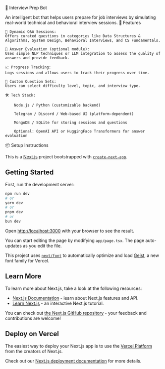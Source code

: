 🤖 Interview Prep Bot

An intelligent bot that helps users prepare for job interviews by simulating real-world technical and behavioral interview sessions.
🚀 Features

    💬 Dynamic Q&A Sessions:
    Offers curated questions in categories like Data Structures & Algorithms, System Design, Behavioral Interviews, and CS Fundamentals.

    🧠 Answer Evaluation (optional module):
    Uses simple NLP techniques or LLM integration to assess the quality of answers and provide feedback.

    📈 Progress Tracking:
    Logs sessions and allows users to track their progress over time.

    🧰 Custom Question Sets:
    Users can select difficulty level, topic, and interview type.

    🛠️ Tech Stack:

        Node.js / Python (customizable backend)

        Telegram / Discord / Web-based UI (platform-dependent)

        MongoDB / SQLite for storing sessions and questions

        Optional: OpenAI API or HuggingFace Transformers for answer evaluation

📦 Setup Instructions

This is a [Next.js](https://nextjs.org) project bootstrapped with [`create-next-app`](https://nextjs.org/docs/app/api-reference/cli/create-next-app).

## Getting Started

First, run the development server:

```bash
npm run dev
# or
yarn dev
# or
pnpm dev
# or
bun dev
```

Open [http://localhost:3000](http://localhost:3000) with your browser to see the result.

You can start editing the page by modifying `app/page.tsx`. The page auto-updates as you edit the file.

This project uses [`next/font`](https://nextjs.org/docs/app/building-your-application/optimizing/fonts) to automatically optimize and load [Geist](https://vercel.com/font), a new font family for Vercel.

## Learn More

To learn more about Next.js, take a look at the following resources:

- [Next.js Documentation](https://nextjs.org/docs) - learn about Next.js features and API.
- [Learn Next.js](https://nextjs.org/learn) - an interactive Next.js tutorial.

You can check out [the Next.js GitHub repository](https://github.com/vercel/next.js) - your feedback and contributions are welcome!

## Deploy on Vercel

The easiest way to deploy your Next.js app is to use the [Vercel Platform](https://vercel.com/new?utm_medium=default-template&filter=next.js&utm_source=create-next-app&utm_campaign=create-next-app-readme) from the creators of Next.js.

Check out our [Next.js deployment documentation](https://nextjs.org/docs/app/building-your-application/deploying) for more details.
